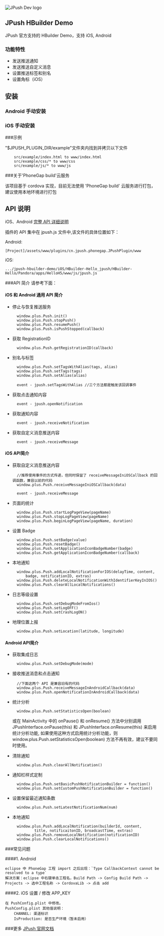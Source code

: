 ![JPush Dev logo](http://community.jpush.cn/uploads/default/original/1X/a1dbd54304178079e65cdc36810fdf528fdebe24.png)

## JPush HBuilder Demo ##

JPush 官方支持的 HBuilder Demo，支持 iOS, Android


### 功能特性
+ 发送推送通知
+ 发送推送自定义消息
+ 设置推送标签和别名
+ 设置角标（iOS）


## 安装 ##

### Android 手动安装




### iOS 手动安装




###示例

"$JPUSH_PLUGIN_DIR/example"文件夹内找到并拷贝以下文件

		src/example/index.html to www/index.html
		src/example/css/* to www/css
		src/example/js/* to www/js

###关于'PhoneGap build'云服务

该项目基于 cordova 实现，目前无法使用 'PhoneGap build' 云服务进行打包，建议使用本地环境进行打包

## API 说明

iOS、Android [完整 API 详细说明](API/API.md)

插件的 API 集中在 jpush.js 文件中,该文件的具体位置如下：

Android:

	[Project]/assets/www/plugins/cn.jpush.phonegap.JPushPlugin/www

iOS:

	.../jpush-hbuilder-demo/iOS/HBuilder-Hello_jpush/HBuilder-Hello/Pandora/apps/HelloH5/www/js/jpush.js


###API 简介 请参考下面：

#### iOS 和 Android 通用 API 简介

+ 停止与恢复推送服务

		window.plus.Push.init()
		window.plus.Push.stopPush()
		window.plus.Push.resumePush()
		window.plus.Push.isPushStopped(callback)

+ 获取 RegistrationID

		window.plus.Push.getRegistrationID(callback)

+ 别名与标签

		window.plus.Push.setTagsWithAlias(tags, alias)
		window.plus.Push.setTags(tags)
		window.plus.Push.setAlias(alias)

	 	event - jpush.setTagsWithAlias //三个方法都是触发该回调事件

+ 获取点击通知内容

		event - jpush.openNotification

+ 获取通知内容

		event - jpush.receiveNotification

+ 获取自定义消息推送内容

		event - jpush.receiveMessage



#### iOS API简介

+ 获取自定义消息推送内容

		//推荐使用事件的方式传递，但同时保留了 receiveMessageIniOSCallback 的回调函数，兼容以前的代码
		window.plus.Push.receiveMessageIniOSCallback(data)

		event - jpush.receiveMessage

+ 页面的统计

		window.plus.Push.startLogPageView(pageName)
		window.plus.Push.stopLogPageView(pageName)
		window.plus.Push.beginLogPageView(pageName, duration)

+ 设置 Badge

		window.plus.Push.setBadge(value)
		window.plus.Push.resetBadge()
		window.plus.Push.setApplicationIconBadgeNumber(badge)
		window.plus.Push.getApplicationIconBadgeNumber(callback)

+ 本地通知

		window.plus.Push.addLocalNotificationForIOS(delayTime, content,
			badge, notificationID, extras)
		window.plus.Push.deleteLocalNotificationWithIdentifierKeyInIOS()
		window.plus.Push.clearAllLocalNotifications()

+ 日志等级设置

		window.plus.Push.setDebugModeFromIos()
		window.plus.Push.setLogOFF()
		window.plus.Push.setCrashLogON()

+ 地理位置上报

		window.plus.Push.setLocation(latitude, longitude)


#### Android API简介

+ 获取集成日志

		window.plus.Push.setDebugMode(mode)

+ 接收推送消息和点击通知

		//下面这两个 API 是兼容旧有的代码
		window.plus.Push.receiveMessageInAndroidCallback(data)
		window.plus.Push.openNotificationInAndroidCallback(data)

+ 统计分析

		window.plus.Push.setStatisticsOpen(boolean)

	或在 MainActivity 中的 onPause() 和 onResume() 方法中分别调用
	JPushInterface.onPause(this) 和 JPushInterface.onResume(this) 来启用统计分析功能,
	如果使用这种方式启用统计分析功能，则 window.plus.Push.setStatisticsOpen(boolean)
	方法不再有效，建议不要同时使用。

+ 清除通知

		window.plus.Push.clearAllNotification()

+ 通知栏样式定制

		window.plus.Push.setBasicPushNotificationBuilder = function()
		window.plus.Push.setCustomPushNotificationBuilder = function()

+ 设置保留最近通知条数

		window.plus.Push.setLatestNotificationNum(num)

+ 本地通知

		window.plus.Push.addLocalNotification(builderId, content,
				title, notificaitonID, broadcastTime, extras)
		window.plus.Push.removeLocalNotification(notificationID)
		window.plus.Push.clearLocalNotifications()


###常见问题

####1. Android

	eclipse 中 PhoneGap 工程 import 之后出现：`Type CallbackContext cannot be resolved to a type`
	解决方案：eclipse 中右键单击工程名，Build Path -> Config Build Path -> Projects -> 选中工程名称 -> CordovaLib -> 点击 add

####2. iOS 设置 / 修改 APP_KEY

    在 PushConfig.plist 中修改。
	PushConfig.plist 其他值说明：
    	CHANNEL: 渠道标识
    	IsProduction: 是否生产环境（暂未启用）


###更多
 [JPush 官网文档](http://docs.jpush.io/)
